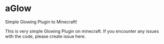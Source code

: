 # aGlow
Simple Glowing Plugin to Minecraft!

This is very simple Glowing Plugin on minecraft. If you encounter any issues with the code, please create issue here.
